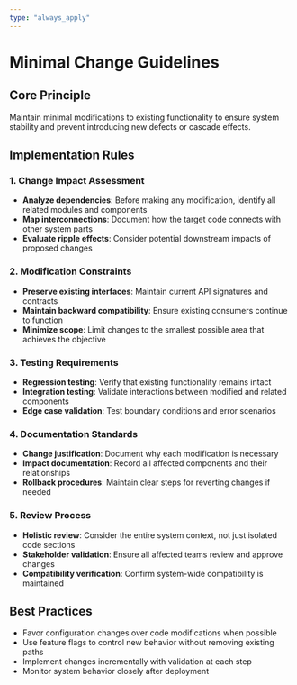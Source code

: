 ```yaml
---
type: "always_apply"
---
```


# Minimal Change Guidelines

## Core Principle
Maintain minimal modifications to existing functionality to ensure system stability and prevent introducing new defects or cascade effects.

## Implementation Rules

### 1. Change Impact Assessment
- **Analyze dependencies**: Before making any modification, identify all related modules and components
- **Map interconnections**: Document how the target code connects with other system parts
- **Evaluate ripple effects**: Consider potential downstream impacts of proposed changes

### 2. Modification Constraints
- **Preserve existing interfaces**: Maintain current API signatures and contracts
- **Maintain backward compatibility**: Ensure existing consumers continue to function
- **Minimize scope**: Limit changes to the smallest possible area that achieves the objective

### 3. Testing Requirements
- **Regression testing**: Verify that existing functionality remains intact
- **Integration testing**: Validate interactions between modified and related components
- **Edge case validation**: Test boundary conditions and error scenarios

### 4. Documentation Standards
- **Change justification**: Document why each modification is necessary
- **Impact documentation**: Record all affected components and their relationships
- **Rollback procedures**: Maintain clear steps for reverting changes if needed

### 5. Review Process
- **Holistic review**: Consider the entire system context, not just isolated code sections
- **Stakeholder validation**: Ensure all affected teams review and approve changes
- **Compatibility verification**: Confirm system-wide compatibility is maintained

## Best Practices
- Favor configuration changes over code modifications when possible
- Use feature flags to control new behavior without removing existing paths
- Implement changes incrementally with validation at each step
- Monitor system behavior closely after deployment